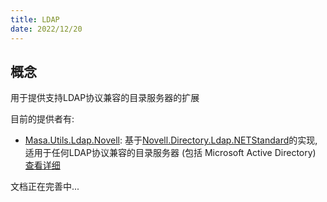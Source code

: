 ```yaml
---
title: LDAP
date: 2022/12/20
---
```


## 概念

用于提供支持LDAP协议兼容的目录服务器的扩展

目前的提供者有:

* [Masa.Utils.Ldap.Novell](https://www.nuget.org/packages/Masa.Utils.Ldap.Novell): 基于[Novell.Directory.Ldap.NETStandard](https://github.com/dsbenghe/Novell.Directory.Ldap.NETStandard)的实现, 适用于任何LDAP协议兼容的目录服务器 (包括 Microsoft Active Directory) [查看详细](/framework/utils/ldap/novell)

<!-- ## 功能



## 源码解读

## ILdapFactory



### ILdapProvider 

Ldap功能提供者, 提供以下功能

* GetGroupAsync(string groupName):
* GetUsersInGroupAsync(string groupName):
* GetUsersByEmailAddressAsync(string emailAddress):
* GetUserByUserNameAsync(string userName):
* GetAllUserAsync():
* GetPagingUserAsync(int pageSize):
* AddUserAsync(LdapUser user, string password):
* DeleteUserAsync(string distinguishedName):
* AuthenticateAsync(string distinguishedName, string password):  -->

文档正在完善中...